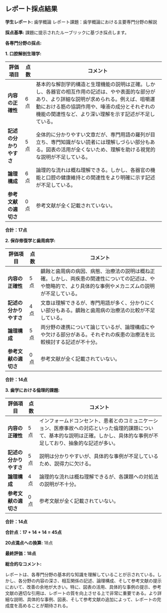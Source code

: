 ## レポート採点結果

**学生レポート:** 歯学概論 レポート課題：歯学概論における主要専門分野の解説

**採点基準:** 課題に提示されたルーブリックに基づき採点します。

**各専門分野の採点:**

**1. 口腔解剖生理学:**

| 評価項目 | 点数 | コメント |
|---|---|---|
| **内容の正確性** | 6点 | 基本的な解剖学的構造と生理機能の説明は正確。しかし、各器官の相互作用の記述は、やや表面的な部分があり、より詳細な説明が求められる。例えば、咀嚼運動における筋の協調作用や、唾液の成分とそれぞれの機能の関連性など、より深い理解を示す記述が不足している。 |
| **記述の分かりやすさ** | 5点 | 全体的に分かりやすい文章だが、専門用語の羅列が目立ち、専門知識がない読者には理解しづらい部分もある。図表の活用が全くないため、理解を助ける視覚的な説明が不足している。 |
| **論理構成** | 6点 | 論理的な流れは概ね理解できる。しかし、各器官の機能と口腔の健康維持との関連性をより明確に示す記述が不足している。 |
| **参考文献の適切さ** | 0点 | 参考文献が全く記載されていない。 |


**合計：17点**


**2. 保存修復学と歯周病学:**

| 評価項目 | 点数 | コメント |
|---|---|---|
| **内容の正確性** | 5点 | 齲蝕と歯周病の病因、病態、治療法の説明は概ね正確。しかし、両疾患の関連性についての記述は、やや簡略的で、より具体的な事例やメカニズムの説明が不足している。 |
| **記述の分かりやすさ** | 4点 | 文章は理解できるが、専門用語が多く、分かりにくい部分もある。齲蝕と歯周病の治療法の比較が不足している。 |
| **論理構成** | 5点 | 両分野の連携について論じているが、論理構成にやや欠ける部分がある。それぞれの疾患の治療法を比較検討する記述が不十分。 |
| **参考文献の適切さ** | 0点 | 参考文献が全く記載されていない。 |


**合計：14点**


**3. 歯学における倫理的課題:**

| 評価項目 | 点数 | コメント |
|---|---|---|
| **内容の正確性** | 5点 | インフォームドコンセント、患者とのコミュニケーション、医療事故への対応といった倫理的課題について、基本的な説明は正確。しかし、具体的な事例が不足しており、抽象的な記述が多い。 |
| **記述の分かりやすさ** | 5点 | 説明は分かりやすいが、具体的な事例が不足しているため、説得力に欠ける。 |
| **論理構成** | 4点 | 論理的な流れは概ね理解できるが、各課題への対処法の説明が不十分。 |
| **参考文献の適切さ** | 0点 | 参考文献が全く記載されていない。 |


**合計：14点**


**合計点：17 + 14 + 14 = 45点**

**20点満点への換算:** 18点


**最終評価：18点**

**総合的なコメント:**

レポートは、各専門分野の基本的な知識を理解していることが示されている。しかし、各分野の内容の深さ、相互関係の記述、論理構成、そして参考文献の提示において、改善の余地が大きい。特に、図表の活用、具体的な事例の提示、参考文献の適切な引用は、レポートの質を向上させる上で非常に重要である。より詳細な説明、具体的な事例、図表、そして参考文献の追加によって、レポートの完成度を高めることが期待される。


